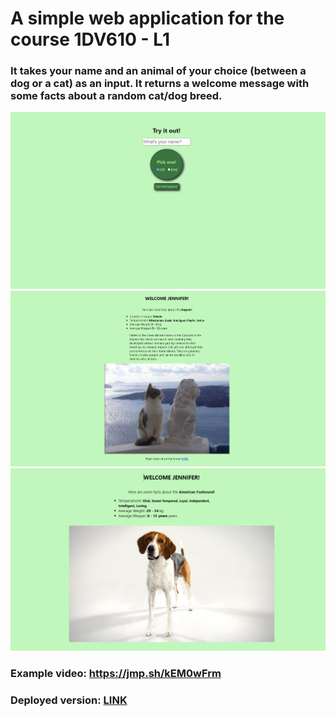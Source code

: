 # A simple web application for the course 1DV610 - L1

### It takes your name and an animal of your choice (between a dog or a cat) as an input. It returns a welcome message with some facts about a random cat/dog breed.

![start](/img/start.PNG)
![cat](/img/cat.PNG)
![dog](/img/dog.PNG)

### Example video: https://jmp.sh/kEM0wFrm
### Deployed version: [LINK](https://main--fascinating-platypus-955b9e.netlify.app/)
